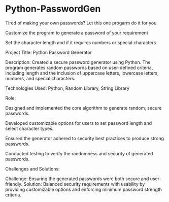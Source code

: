 # Python-PasswordGen
Tired of making your own passwords? Let this one progarm do it for you

Customize the program to generate a password of your requirement

Set the character length and if it requires numbers or special characters

Project Title: Python Password Generator

Description: Created a secure password generator using Python. The program generates random passwords based on user-defined criteria, including length and the inclusion of uppercase letters, lowercase letters, numbers, and special characters.

Technologies Used: Python, Random Library, String Library

Role:

Designed and implemented the core algorithm to generate random, secure passwords.

Developed customizable options for users to set password length and select character types.

Ensured the generator adhered to security best practices to produce strong passwords.

Conducted testing to verify the randomness and security of generated passwords.

Challenges and Solutions:

Challenge: Ensuring the generated passwords were both secure and user-friendly. Solution: Balanced security requirements with usability by providing customizable options and enforcing minimum password strength criteria.
